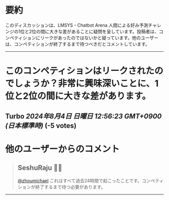 # 要約 
このディスカッションは、LMSYS - Chatbot Arena 人間による好み予測チャレンジの1位と2位の間に大きな差があることに疑問を呈しています。投稿者は、コンペティションにリークがあったのではないかと疑っています。他のユーザーは、コンペティションが終了するまで待つべきだとコメントしています。 


---
# このコンペティションはリークされたのでしょうか？非常に興味深いことに、1位と2位の間に大きな差があります。
**Turbo** *2024年8月4日 日曜日 12:56:23 GMT+0900 (日本標準時)* (-5 votes)
---
# 他のユーザーからのコメント
> ## SeshuRaju 🧘‍♂️
> 
> [@zhoumichael](https://www.kaggle.com/zhoumichael) これはすべて過去24時間で起こったことです。コンペティションが終了するまで待つ必要があります。
> 
> 
> 
--- 

